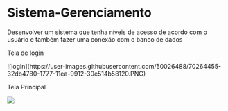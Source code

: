 # Sistema-Gerenciamento
Desenvolver um sistema que tenha níveis de acesso de acordo com o usuário e também fazer uma conexão com o banco de dados


<p>Tela de login</p> 
![login](https://user-images.githubusercontent.com/50026488/70264455-32db4780-1777-11ea-9912-30e514b58120.PNG)
<p>Tela Principal</p>
<img src="
 ![Principal](https://user-images.githubusercontent.com/50026488/70341172-1ef41c00-1831-11ea-8d8e-7ac8c51a9b1c.PNG)"/>
